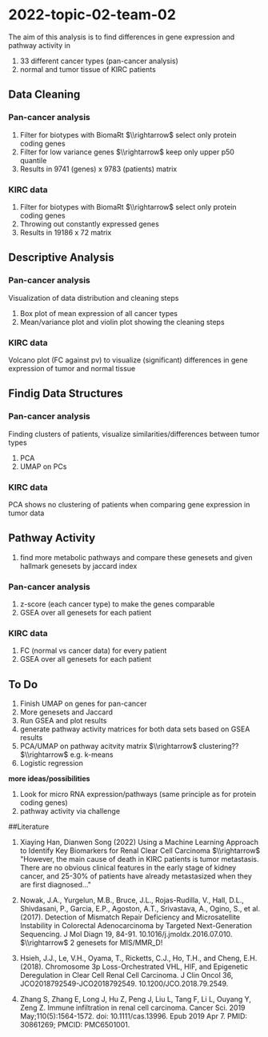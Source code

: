 # 2022-topic-02-team-02
The aim of this analysis is to find differences in gene expression and pathway activity in 
1. 33 different cancer types (pan-cancer analysis)
2. normal and tumor tissue of KIRC patients

## Data Cleaning
### Pan-cancer analysis
1. Filter for biotypes with BiomaRt $\\rightarrow$ select only protein coding genes
2. Filter for low variance genes $\\rightarrow$ keep only upper p50 quantile
3. Results in 9741 (genes) x 9783 (patients) matrix
### KIRC data
1. Filter for biotypes with BiomaRt $\\rightarrow$ select only protein coding genes
2. Throwing out constantly expressed genes
3. Results in 19186 x 72 matrix
 
## Descriptive Analysis
### Pan-cancer analysis
Visualization of data distribution and cleaning steps
1. Box plot of mean expression of all cancer types
2. Mean/variance plot and violin plot showing the cleaning steps
### KIRC data
Volcano plot (FC against pv) to visualize (significant) differences in gene expression of tumor and normal tissue

## Findig Data Structures 
### Pan-cancer analysis
Finding clusters of patients, visualize similarities/differences between tumor types
1. PCA 
2. UMAP on PCs
### KIRC data
PCA shows no clustering of patients when comparing gene expression in tumor data

## Pathway Activity
1. find more metabolic pathways and compare these genesets and given hallmark genesets by jaccard index
### Pan-cancer analysis
1. z-score (each cancer type) to make the genes comparable
2. GSEA over all genesets for each patient
### KIRC data
1. FC (normal vs cancer data) for every patient
2. GSEA over all genesets for each patient

## **To Do**
1. Finish UMAP on genes for pan-cancer
2. More genesets and Jaccard
3. Run GSEA and plot results
4. generate pathway activity matrices for both data sets based on GSEA results
5. PCA/UMAP on pathway acitvity matrix $\\rightarrow$ clustering?? $\\rightarrow$ e.g. k-means
6. Logistic regression 

**more ideas/possibilities**
1. Look for micro RNA expression/pathways (same principle as for protein coding genes)
2. pathway activity via challenge


##Literature
1. Xiaying Han, Dianwen Song (2022) Using a Machine Learning Approach to Identify Key Biomarkers for Renal Clear Cell Carcinoma
$\\rightarrow$ "However, the main cause of death in KIRC patients is tumor metastasis. There are no obvious clinical features in the early stage of kidney cancer, and 25-30% of patients have already metastasized when they are first diagnosed..."

2. Nowak, J.A., Yurgelun, M.B., Bruce, J.L., Rojas-Rudilla, V., Hall, D.L., Shivdasani, P., Garcia, E.P., Agoston, A.T., Srivastava, A., Ogino, S., et al. (2017). Detection of Mismatch Repair Deficiency and Microsatellite Instability in Colorectal Adenocarcinoma by Targeted Next-Generation Sequencing. J Mol Diagn 19, 84-91. 10.1016/j.jmoldx.2016.07.010. $\\rightarrow$ 2 genesets for MIS/MMR_D!

3. Hsieh, J.J., Le, V.H., Oyama, T., Ricketts, C.J., Ho, T.H., and Cheng, E.H. (2018). Chromosome 3p Loss-Orchestrated VHL, HIF, and Epigenetic Deregulation in Clear Cell Renal Cell Carcinoma. J Clin Oncol 36, JCO2018792549-JCO2018792549. 10.1200/JCO.2018.79.2549.

4. Zhang S, Zhang E, Long J, Hu Z, Peng J, Liu L, Tang F, Li L, Ouyang Y, Zeng Z. Immune infiltration in renal cell carcinoma. Cancer Sci. 2019 May;110(5):1564-1572. doi: 10.1111/cas.13996. Epub 2019 Apr 7. PMID: 30861269; PMCID: PMC6501001.


